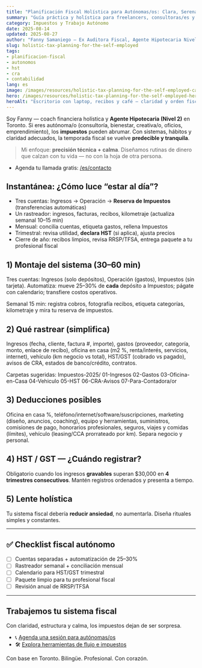 ```yaml
---
title: "Planificación Fiscal Holística para Autónomas/os: Clara, Serena y Todo el Año"
summary: "Guía práctica y holística para freelancers, consultoras/es y emprendedoras/es en Canadá — adelante de los impuestos sin estrés."
category: Impuestos y Trabajo Autónomo
date: 2025-08-14
updated: 2025-08-27
author: "Fanny Samaniego — Ex Auditora Fiscal, Agente Hipotecaria Nivel 2 y Coach Financiera Holística"
slug: holistic-tax-planning-for-the-self-employed
tags:
- planificacion-fiscal
- autonomos
- hst
- cra
- contabilidad
lang: es
image: /images/resources/holistic-tax-planning-for-the-self-employed-card.jpg
hero: /images/resources/holistic-tax-planning-for-the-self-employed-hero.jpg
heroAlt: "Escritorio con laptop, recibos y café — claridad y orden fiscal"
---
```


Soy Fanny — coach financiera holística y **Agente Hipotecaria (Nivel 2)** en Toronto. Si eres autónoma/o (consultoría, bienestar, creativa/o, oficios, emprendimiento), los **impuestos** pueden abrumar. Con sistemas, hábitos y claridad adecuados, la temporada fiscal se vuelve **predecible y tranquila**.

> Mi enfoque: **precisión técnica + calma**. Diseñamos rutinas de dinero que calzan con tu vida — no con la hoja de otra persona.

- Agenda tu llamada gratis: [/es/contacto](/es/contacto)

## Instantánea: ¿Cómo luce “estar al día”?
- Tres cuentas: Ingresos → Operación → **Reserva de Impuestos** (transferencias automáticas)  
- Un rastreador: ingresos, facturas, recibos, kilometraje (actualiza semanal 10–15 min)  
- Mensual: concilia cuentas, etiqueta gastos, rellena Impuestos  
- Trimestral: revisa utilidad, **declara HST** (si aplica), ajusta precios  
- Cierre de año: recibos limpios, revisa RRSP/TFSA, entrega paquete a tu profesional fiscal

## 1) Montaje del sistema (30–60 min)
Tres cuentas: Ingresos (solo depósitos), Operación (gastos), Impuestos (sin tarjeta). Automatiza: mueve 25–30% de **cada** depósito a Impuestos; págate con calendario; transfiere costos operativos.

Semanal 15 min: registra cobros, fotografía recibos, etiqueta categorías, kilometraje y mira tu reserva de impuestos.

## 2) Qué rastrear (simplifica)
Ingresos (fecha, cliente, factura #, importe), gastos (proveedor, categoría, monto, enlace de recibo), oficina en casa (m2 %, renta/interés, servicios, internet), vehículo (km negocio vs total), HST/GST (cobrado vs pagado), avisos de CRA, estados de banco/crédito, contratos.

Carpetas sugeridas:
Impuestos-2025/
01-Ingresos
02-Gastos
03-Oficina-en-Casa
04-Vehiculo
05-HST
06-CRA-Avisos
07-Para-Contadora/or

## 3) Deducciones posibles
Oficina en casa %, teléfono/internet/software/suscripciones, marketing (diseño, anuncios, coaching), equipo y herramientas, suministros, comisiones de pago, honorarios profesionales, seguros, viajes y comidas (límites), vehículo (leasing/CCA prorrateado por km). Separa negocio y personal.

## 4) HST / GST — ¿Cuándo registrar?
Obligatorio cuando los ingresos **gravables** superan $30,000 en **4 trimestres consecutivos**. Mantén registros ordenados y presenta a tiempo.

## 5) Lente holística
Tu sistema fiscal debería **reducir ansiedad**, no aumentarla. Diseña rituales simples y constantes.

---

## ✅ Checklist fiscal autónomo
- [ ] Cuentas separadas + automatización de 25–30%  
- [ ] Rastreador semanal + conciliación mensual  
- [ ] Calendario para HST/GST trimestral  
- [ ] Paquete limpio para tu profesional fiscal  
- [ ] Revisión anual de RRSP/TFSA

---

## Trabajemos tu sistema fiscal
Con claridad, estructura y calma, los impuestos dejan de ser sorpresa.

- 📞 [Agenda una sesión para autónomas/os](/es/contacto)  
- 🛠 [Explora herramientas de flujo e impuestos](/es/herramientas)

Con base en Toronto. Bilingüe. Profesional. Con corazón.
